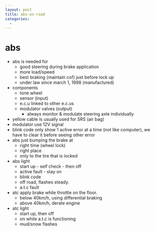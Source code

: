 ```yaml
---
layout: post
title: abs-on-road
categories:
  -
---
```


# abs 

- abs is needed for
    - good steering during brake application
    - more load/speed
    - best braking (maintain cof) just before lock up
    - under law since march 1, 1998 (manufactured)
- components
    - tone wheel
    - sensor (input)
    - e.c.u linked to other e.c.us
    - modulator valves (output)
        - always monitor & modulate steering axle individually
- yellow cable is usually used for SRS (air bag)
- modulator use 12V signal
- blink code only show 1 active error at a time (not like computer), we have to clear it before seeing other error
- abs just bumping the brake at
    - right time (wheel lock)
    - right place
    - only to the tire that is locked
- abs light
    - start up - self check - then off
    - active fault - stay on
    - blink code
    - off road, flashes steady.
    - a.t.c fault
- atc apply brake while throttle on the floor.
    - below 40km/h, using differential braking
    - above 40km/h, derate engine
- atc light
    - start up, then off
    - on while a.t.c is functioning
    - mud/snow flashes
